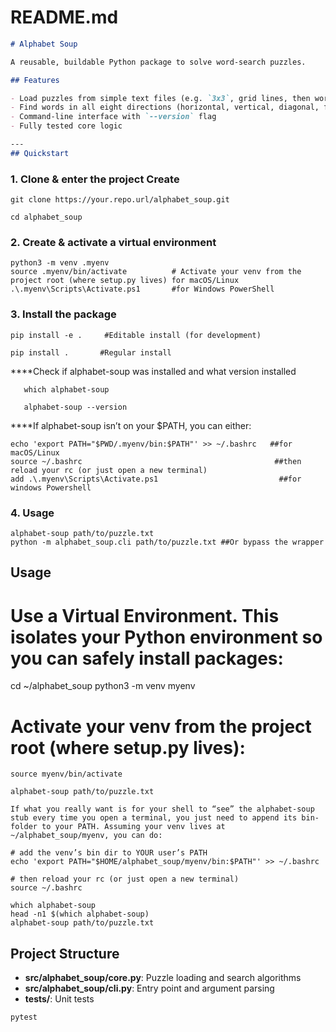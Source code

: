 

# README.md
```markdown
# Alphabet Soup

A reusable, buildable Python package to solve word-search puzzles.

## Features

- Load puzzles from simple text files (e.g. `3x3`, grid lines, then word list)
- Find words in all eight directions (horizontal, vertical, diagonal, forwards & backwards)
- Command-line interface with `--version` flag
- Fully tested core logic

---
## Quickstart
```
### 1. Clone & enter the project Create 

    git clone https://your.repo.url/alphabet_soup.git

    cd alphabet_soup

### 2. Create & activate a virtual environment
    python3 -m venv .myenv
    source .myenv/bin/activate          # Activate your venv from the project root (where setup.py lives) for macOS/Linux
    .\.myenv\Scripts\Activate.ps1       #for Windows PowerShell

### 3. Install the package
    pip install -e .     #Editable install (for development)

    pip install .       #Regular install
  ****Check if alphabet-soup was installed and what version installed
  
       which alphabet-soup
       
       alphabet-soup --version

****If alphabet-soup isn’t on your $PATH, you can either:

    echo 'export PATH="$PWD/.myenv/bin:$PATH"' >> ~/.bashrc   ##for  macOS/Linux
    source ~/.bashrc                                           ##then reload your rc (or just open a new terminal)
    add .\.myenv\Scripts\Activate.ps1                           ##for windows Powershell
   

### 4. Usage
    alphabet-soup path/to/puzzle.txt
    python -m alphabet_soup.cli path/to/puzzle.txt ##Or bypass the wrapper

## Usage

# Use a Virtual Environment. This isolates your Python environment so you can safely install packages:
cd ~/alphabet_soup
python3 -m venv myenv
# Activate your venv from the project root (where setup.py lives):
    source myenv/bin/activate

```
alphabet-soup path/to/puzzle.txt

If what you really want is for your shell to “see” the alphabet-soup stub every time you open a terminal, you just need to append its bin-folder to your PATH. Assuming your venv lives at ~/alphabet_soup/myenv, you can do:

# add the venv’s bin dir to YOUR user’s PATH
echo 'export PATH="$HOME/alphabet_soup/myenv/bin:$PATH"' >> ~/.bashrc

# then reload your rc (or just open a new terminal)
source ~/.bashrc

which alphabet-soup
head -n1 $(which alphabet-soup)
alphabet-soup path/to/puzzle.txt

```

## Project Structure

- **src/alphabet_soup/core.py**: Puzzle loading and search algorithms
- **src/alphabet_soup/cli.py**: Entry point and argument parsing
- **tests/**: Unit tests

```bash
pytest
```
```
``` 
